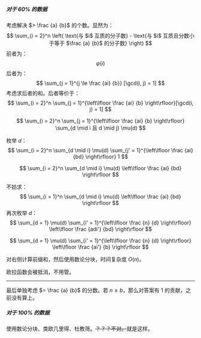 ##### 对于 $60\%$ 的数据

考虑解决 $> \frac {a} {b}$ 的个数。显然为：
$$
\sum_{i = 2}^n \left( \text{与 $i$ 互质的分子数} - \text{与 $i$ 互质且分数小于等于 $\frac {a} {b}$ 的分子数} \right)
$$
前者为：
$$
\varphi(i)
$$
后者为：
$$
\sum_{j = 1}^{j \le \frac {ai} {b}} [\gcd(i, j) = 1]
$$
考虑求后者的和。后者等价于：
$$
\sum_{i = 2}^n \sum_{j = 1}^{\left\lfloor \frac {ai} {b} \right\rfloor}[\gcd(i, j) = 1]
$$

$$
\sum_{i = 2}^n \sum_{j = 1}^{\left\lfloor \frac {ai} {b} \right\rfloor}
\sum_{d \mid i 且 d \mid j} \mu(d)
$$

枚举 $d$：
$$
\sum_{i = 2}^n
\sum_{d \mid i} \mu(d) \sum_{j' = 1}^{\left\lfloor \frac {ai} {bd} \right\rfloor} 1
$$

$$
\sum_{i = 2}^n
\sum_{d \mid i} \mu(d) \left\lfloor \frac {ai} {bd} \right\rfloor
$$

不妨求：
$$
\sum_{i = 1}^n
\sum_{d \mid i} \mu(d) \left\lfloor \frac {ai} {bd} \right\rfloor
$$
再次枚举 $d$：
$$
\sum_{d = 1}
\mu(d) \sum_{i' = 1}^{\left\lfloor \frac {n} {d} \right\rfloor}
\left\lfloor \frac {adi'} {bd} \right\rfloor
$$

$$
\sum_{d = 1}
\mu(d) \sum_{i' = 1}^{\left\lfloor \frac {n} {d} \right\rfloor}
\left\lfloor \frac {ai'} {b} \right\rfloor
$$

对右侧计算前缀和，然后使用数论分块，时间复杂度 $O(n)$。

欧拉函数会被抵消，不用管。

------

最后单独考虑 $= \frac {a} {b}$ 的分数。若 $n \ge b$，那么对答案有 $1$ 的贡献，之前没有算上。

##### 对于 $100\%$ 的数据

使用数论分块、类欧几里得、杜教筛。~~？？？不对。~~就是这样。